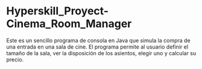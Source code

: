 # Hyperskill_Proyect-Cinema_Room_Manager
Este es un sencillo programa de consola en Java que simula la compra de una entrada en una sala de cine. El programa permite al usuario definir el tamaño de la sala, ver la disposición de los asientos, elegir uno y calcular su precio.

